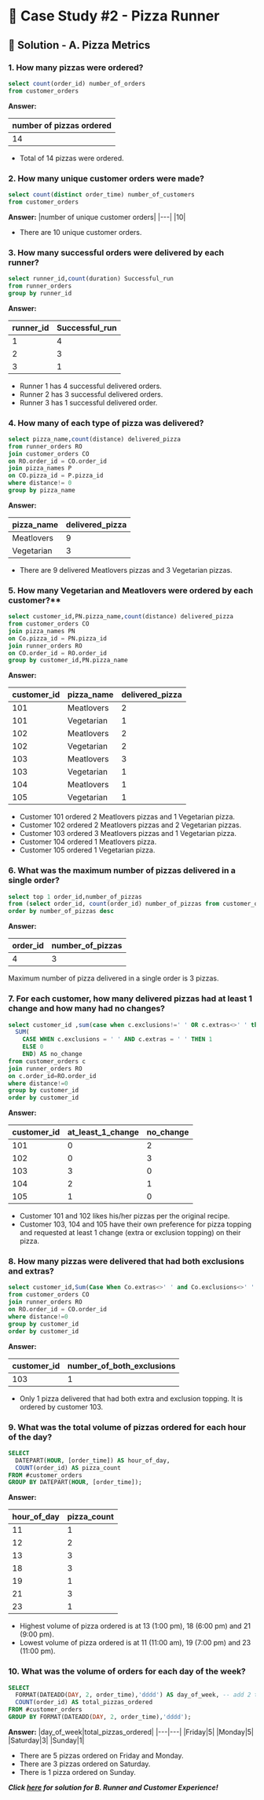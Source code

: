 # 🍕 Case Study #2 - Pizza Runner

## 🍝 Solution - A. Pizza Metrics

### 1. How many pizzas were ordered?

````sql
select count(order_id) number_of_orders
from customer_orders
````

**Answer:**

|number of pizzas ordered|
|---|
|14|

- Total of 14 pizzas were ordered.

### 2. How many unique customer orders were made?

````sql
select count(distinct order_time) number_of_customers
from customer_orders
````

**Answer:**
|number of unique customer orders|
|---|
|10|

- There are 10 unique customer orders.

### 3. How many successful orders were delivered by each runner?

````sql
select runner_id,count(duration) Successful_run
from runner_orders
group by runner_id
````

**Answer:**

|runner_id|Successful_run|
|---|---|
|1|4|
|2|3|
|3|1|

- Runner 1 has 4 successful delivered orders.
- Runner 2 has 3 successful delivered orders.
- Runner 3 has 1 successful delivered order.

### 4. How many of each type of pizza was delivered?

````sql
select pizza_name,count(distance) delivered_pizza
from runner_orders RO
join customer_orders CO
on RO.order_id = CO.order_id
join pizza_names P
on CO.pizza_id = P.pizza_id
where distance!= 0
group by pizza_name
````

**Answer:**

|pizza_name|delivered_pizza|
|---|---|
|Meatlovers|9|
|Vegetarian|3|

- There are 9 delivered Meatlovers pizzas and 3 Vegetarian pizzas.

### 5. How many Vegetarian and Meatlovers were ordered by each customer?**

````sql
select customer_id,PN.pizza_name,count(distance) delivered_pizza
from customer_orders CO
join pizza_names PN 
on Co.pizza_id = PN.pizza_id
join runner_orders RO
on CO.order_id = RO.order_id
group by customer_id,PN.pizza_name
````

**Answer:**

|customer_id|pizza_name|delivered_pizza|
|---|---|---|
|101|Meatlovers|2|
|101|Vegetarian|1|
|102|Meatlovers|2|
|102|Vegetarian|2|
|103|Meatlovers|3|
|103|Vegetarian|1|
|104|Meatlovers|1|
|105|Vegetarian|1|


- Customer 101 ordered 2 Meatlovers pizzas and 1 Vegetarian pizza.
- Customer 102 ordered 2 Meatlovers pizzas and 2 Vegetarian pizzas.
- Customer 103 ordered 3 Meatlovers pizzas and 1 Vegetarian pizza.
- Customer 104 ordered 1 Meatlovers pizza.
- Customer 105 ordered 1 Vegetarian pizza.

### 6. What was the maximum number of pizzas delivered in a single order?

````sql
select top 1 order_id,number_of_pizzas
from (select order_id, count(order_id) number_of_pizzas from customer_orders group by order_id )as newTab
order by number_of_pizzas desc
````

**Answer:**

|order_id|number_of_pizzas|
|---|---|
|4|3|

Maximum number of pizza delivered in a single order is 3 pizzas.

### 7. For each customer, how many delivered pizzas had at least 1 change and how many had no changes?

````sql
select customer_id ,sum(case when c.exclusions!=' ' OR c.extras<>' ' then 1 else 0 end ) at_least_1_change,
  SUM(
    CASE WHEN c.exclusions = ' ' AND c.extras = ' ' THEN 1 
    ELSE 0
    END) AS no_change
from customer_orders c
join runner_orders RO
on c.order_id=RO.order_id
where distance!=0
group by customer_id
order by customer_id
````

**Answer:**

|customer_id|at_least_1_change|no_change|
|---|---|---|
|101|0|2|
|102|0|3|
|103|3|0|
|104|2|1|
|105|1|0|


- Customer 101 and 102 likes his/her pizzas per the original recipe.
- Customer 103, 104 and 105 have their own preference for pizza topping and requested at least 1 change (extra or exclusion topping) on their pizza.

### 8. How many pizzas were delivered that had both exclusions and extras?

````sql
select customer_id,Sum(Case When Co.extras<>' ' and Co.exclusions<>' ' then 1 else 0 end) number_of_both_exclusions 
from customer_orders CO
join runner_orders RO
on RO.order_id = CO.order_id
where distance!=0
group by customer_id
order by customer_id
````

**Answer:**

|customer_id|number_of_both_exclusions|
|---|---|
|103|1|


- Only 1 pizza delivered that had both extra and exclusion topping. It is ordered by customer 103.

### 9. What was the total volume of pizzas ordered for each hour of the day?

````sql
SELECT 
  DATEPART(HOUR, [order_time]) AS hour_of_day, 
  COUNT(order_id) AS pizza_count
FROM #customer_orders
GROUP BY DATEPART(HOUR, [order_time]);
````

**Answer:**

|hour_of_day|pizza_count|
|---|---|
|11|1|  
|12|2|
|13|3|
|18|3|
|19|1|
|21|3|
|23|1|

- Highest volume of pizza ordered is at 13 (1:00 pm), 18 (6:00 pm) and 21 (9:00 pm).
- Lowest volume of pizza ordered is at 11 (11:00 am), 19 (7:00 pm) and 23 (11:00 pm).

### 10. What was the volume of orders for each day of the week?

````sql
SELECT 
  FORMAT(DATEADD(DAY, 2, order_time),'dddd') AS day_of_week, -- add 2 to adjust 1st day of the week as Monday
  COUNT(order_id) AS total_pizzas_ordered
FROM #customer_orders
GROUP BY FORMAT(DATEADD(DAY, 2, order_time),'dddd');
````

**Answer:**
  |day_of_week|total_pizzas_ordered|
  |---|---|
  |Friday|5|
  |Monday|5|
  |Saturday|3|
  |Sunday|1|

- There are 5 pizzas ordered on Friday and Monday.
- There are 3 pizzas ordered on Saturday.
- There is 1 pizza ordered on Sunday.

***Click [here](https://github.com/katiehuangx/8-Week-SQL-Challenge/blob/main/Case%20Study%20%232%20-%20Pizza%20Runner/B.%20Runner%20and%20Customer%20Experience.md) for solution for B. Runner and Customer Experience!***